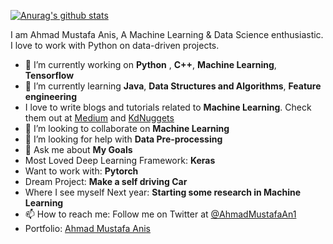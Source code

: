 [![Anurag's github stats](https://github-readme-stats.vercel.app/api?username=ahmadmustafaanis)](https://github.com/anuraghazra/github-readme-stats)

I am Ahmad Mustafa Anis, A Machine Learning & Data Science enthusiastic. I love to work with Python on data-driven projects.

- 🔭 I’m currently working on **Python** , **C++**, **Machine Learning**, **Tensorflow**
- 🌱 I’m currently learning **Java**, **Data Structures and Algorithms**, **Feature engineering**
- I love to write blogs and tutorials related to **Machine Learning**. Check them out at [Medium](https://medium.com/@ahmadanis5050) and [KdNuggets](https://www.kdnuggets.com/author/ahmad-anis)
- 👯 I’m looking to collaborate on **Machine Learning**
- 🤔 I’m looking for help with **Data Pre-processing**
- 💬 Ask me about **My Goals**
- Most Loved Deep Learning Framework: **Keras**
- Want to work with: **Pytorch**
- Dream Project: **Make a self driving Car**
- Where I see myself Next year: **Starting some research in Machine Learning**
- 📫 How to reach me: Follow me on Twitter at [@AhmadMustafaAn1](https://twitter.com/AhmadMustafaAn1)
- Portfolio: [Ahmad Mustafa Anis](https://ahmadmustafaanis.github.io/Resume_Site.io/)
